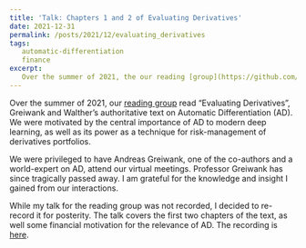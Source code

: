 ```yaml
---
title: 'Talk: Chapters 1 and 2 of Evaluating Derivatives'
date: 2021-12-31
permalink: /posts/2021/12/evaluating_derivatives
tags:
   automatic-differentiation
   finance
excerpt:
   Over the summer of 2021, the our reading [group](https://github.com/paiforsyth/ML-Finance_Group) read “Evaluating Derivatives”, Greiwank and Walther’s authoritative text on Automatic Differentiation (AD).  Please find a re-recording of my talk [here](https://youtu.be/UEoMliwPZto).
---
```


Over the summer of 2021, our [reading group](https://github.com/paiforsyth/ML-Finance_Group) read “Evaluating Derivatives”, Greiwank and Walther’s authoritative text on Automatic Differentiation (AD).  We were motivated by the central importance of AD to modern deep learning, as well as its power as a technique for risk-management of derivatives portfolios.

We were privileged to have Andreas Greiwank, one of the co-authors and a world-expert on AD, attend our virtual meetings.  Professor Greiwank has since tragically passed away.  I am grateful for the knowledge and insight I gained from our interactions.

While my talk for the reading group was not recorded, I decided to re-record it for posterity.  The talk covers the first two chapters of the text, as well some financial motivation for the relevance of AD. The recording is [here](https://youtu.be/UEoMliwPZto).
